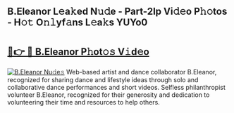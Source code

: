 ## B.Eleanor L𝚎a𝚔ed N𝚞𝚍e - Part-2Ip Vi𝚍𝚎o P𝚑𝚘tos - H𝚘𝚝 O𝚗𝚕yf𝚊ns L𝚎a𝚔s YUYo0

# <h2><a href="http://kfejsuo.oniu.top/?m=B.Eleanor">🔗👉 🔴 B.Eleanor P𝚑ot𝚘𝚜 V𝚒d𝚎o</a></h2>

[![B.Eleanor Nu𝚍e𝚜](https://i.imgur.com/0qMVB7G.gif)](http://kfejsuo.oniu.top/?m=B.Eleanor)
Web-based artist and dance collaborator B.Eleanor, recognized for sharing dance and lifestyle ideas through solo and collaborative dance performances and short videos. Selfless philanthropist volunteer B.Eleanor, recognized for their generosity and dedication to volunteering their time and resources to help others.  
